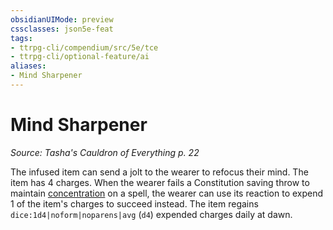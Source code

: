 ```yaml
---
obsidianUIMode: preview
cssclasses: json5e-feat
tags:
- ttrpg-cli/compendium/src/5e/tce
- ttrpg-cli/optional-feature/ai
aliases:
- Mind Sharpener
---
```

# Mind Sharpener
*Source: Tasha's Cauldron of Everything p. 22*  

The infused item can send a jolt to the wearer to refocus their mind. The item has 4 charges. When the wearer fails a Constitution saving throw to maintain [concentration](/3-Mechanics/CLI/Rules/conditions.md#Concentration) on a spell, the wearer can use its reaction to expend 1 of the item's charges to succeed instead. The item regains `dice:1d4|noform|noparens|avg` (`d4`) expended charges daily at dawn.
